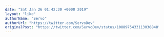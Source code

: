 ```yaml
---
date: "Sat Jan 26 01:42:30 +0000 2019"
layout: "like"
authorName: "Servo"
authorUrl: "https://twitter.com/ServoDev"
originalPost: "https://twitter.com/ServoDev/status/1088975433113038848"
---
```

